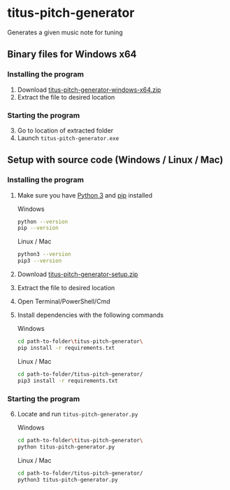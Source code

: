 # titus-pitch-generator
Generates a given music note for tuning


## Binary files for Windows x64
### Installing the program
1. Download [titus-pitch-generator-windows-x64.zip](https://github.com/titusngiscoding/titus-pitch-generator/releases)
2. Extract the file to desired location
### Starting the program
3. Go to location of extracted folder
4. Launch `titus-pitch-generator.exe`


## Setup with source code (Windows / Linux / Mac)
### Installing the program
1. Make sure you have [Python 3](https://www.python.org/downloads/) and [pip](https://pip.pypa.io/en/stable/installing/) installed

    Windows
    ```bash
    python --version
    pip --version
    ```
    Linux / Mac
    ```bash
    python3 --version
    pip3 --version
    ```
2. Download [titus-pitch-generator-setup.zip](https://github.com/titusngiscoding/titus-pitch-generator/releases)
3. Extract the file to desired location
4. Open Terminal/PowerShell/Cmd
5. Install dependencies with the following commands

    Windows
    ```bash
    cd path-to-folder\titus-pitch-generator\
    pip install -r requirements.txt
    ```
    Linux / Mac
    ```bash
    cd path-to-folder/titus-pitch-generator/
    pip3 install -r requirements.txt
    ```
### Starting the program
6. Locate and run `titus-pitch-generator.py`
    
    Windows
    ```bash
    cd path-to-folder\titus-pitch-generator\
    python titus-pitch-generator.py
    ```
    Linux / Mac
    ```bash
    cd path-to-folder/titus-pitch-generator/
    python3 titus-pitch-generator.py
    ```
